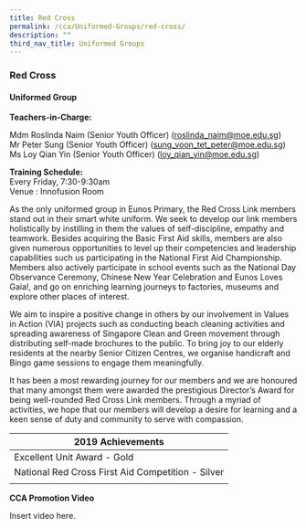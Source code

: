 ```yaml
---
title: Red Cross
permalink: /cca/Uniformed-Groups/red-cross/
description: ""
third_nav_title: Uniformed Groups
---
```

### Red Cross

#### Uniformed Group

**Teachers-in-Charge:**

Mdm Roslinda Naim (Senior Youth Officer) ([roslinda\_naim@moe.edu.sg](mailto:roslinda_naim@moe.edu.sg))  
Mr Peter Sung (Senior Youth Officer) ([sung\_voon\_tet\_peter@moe.edu.sg](mailto:sung_voon_tet_peter@moe.edu.sg))  
Ms Loy Qian Yin (Senior Youth Officer) ([loy\_qian\_yin@moe.edu.sg](mailto:loy_qian_yin@moe.edu.sg))

**Training Schedule:**<br>
Every Friday, 7:30-9:30am  
Venue : Innofusion Room

As the only uniformed group in Eunos Primary, the Red Cross Link members stand out in their smart white uniform. We seek to develop our link members holistically by instilling in them the values of self-discipline, empathy and teamwork. Besides acquiring the Basic First Aid skills, members are also given numerous opportunities to level up their competencies and leadership capabilities such us participating in the National First Aid Championship. Members also actively participate in school events such as the National Day Observance Ceremony, Chinese New Year Celebration and Eunos Loves Gaia!, and go on enriching learning journeys to factories, museums and explore other places of interest.

We aim to inspire a positive change in others by our involvement in Values in Action (VIA) projects such as conducting beach cleaning activities and spreading awareness of Singapore Clean and Green movement through distributing self-made brochures to the public. To bring joy to our elderly residents at the nearby Senior Citizen Centres, we organise handicraft and Bingo game sessions to engage them meaningfully.

It has been a most rewarding journey for our members and we are honoured that many amongst them were awarded the prestigious Director’s Award for being well-rounded Red Cross Link members. Through a myriad of activities, we hope that our members will develop a desire for learning and a keen sense of duty and community to serve with compassion.

| 2019 Achievements |
|---|
| Excellent Unit Award - Gold |
| National Red Cross First Aid Competition - Silver |
|  |

**CCA Promotion Video**

Insert video here.

